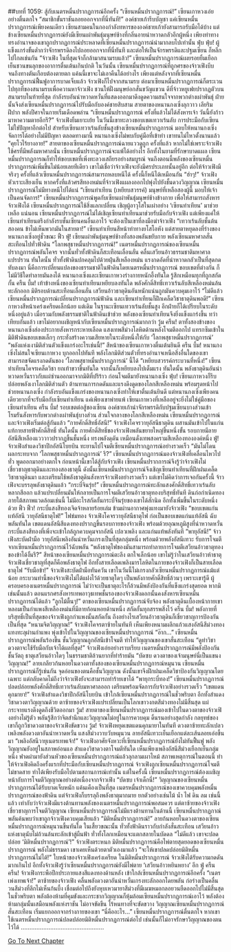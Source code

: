 ##บทที่ 1059: สู้กับเนตรหมื่นปรากฏการณ์อีกครั้ง
“เซียนหมื่นปรากฏการณ์!”
เซียนเกาหวงเอ่ยอย่างตื่นตกใจ
“สมาชิกขั้นราชันถอยออกจากที่นี่ทันที!”
องค์ชายเก้ารีบบัญชา
แค่เซียนหมื่นปรากฏการณ์เพียงคนเดียว เซียนสามคนในกองกำลังทหารขององค์ชายเก้ายังสามารถรับมือได้บ้าง
แต่ข้างเซียนหมื่นปรากฏการณ์ยังมีเซียนเผ่าพันธุ์มนุษย์ช้างที่กลิ่นอายน่าหวาดกลัวอีกผู้หนึ่ง เพียงท่าทางทรงอำนาจของเขาถูกปรากฏการณ์ประหลาดที่เซียนหมื่นปรากฏการณ์นำมากลบไปเท่านั้น
ฟุ่บ ฟุ่บ!
ผู้แข็งแกร่งขั้นต่ำกว่าจักรพรรดิลงไปถอยออกจากที่นี่ทันที
และต่อให้เป็นจักรพรรดิและปฐมเซียน ก็หลีกไปไกลเช่นกัน
“จ้าวเฟิง ในที่สุดเจ้าก็กล้ามาสนามรบแล้ว!”
เซียนหมื่นปรากฏการณ์เผยรอยยิ้มเยือกเย็นชวนขนลุกของอาการตื่นเต้นเกินปกติ
ในวันนั้น เซียนหมื่นปรากฏการณ์ที่ถูกศรของจ้าวเฟิงบีบจนถึงทางตันเกือบต้องตายตก แค้นนี้เขาจะไม่เอาคืนได้อย่างไร
เพียงแต่หลังจากที่เซียนหมื่นปรากฏการณ์ฟื้นฟูอาการบาดเจ็บแล้ว จ้าวเฟิงก็ไปจากสนามรบ ต่อมาเซียนหมื่นปรากฏการณ์ก็ตระเวนไปทุกที่ของสนามรบเพื่อควานหาจ้าวเฟิง ชวนให้ฝั่งมนุษย์อกสั่นขวัญแขวน
ดีที่จ้าวหยูเฟยปรากฏตัวบนสนามรบในท้ายที่สุด กำลังรบอันน่าหวาดหวั่นที่แสดงออกมาดึงดูดความสนใจจากพวกต่างเผ่าพันธุ์ ฝ่ายนั้นจึงส่งเซียนหมื่นปรากฏการณ์ไปรับมือกับองค์ชายสิบสาม
สายตาของหนานกงเซิ่งลุกวาว เลียริมฝีปาก พลังปีศาจในกายเริ่มเดือดพล่าน
“เซียนหมื่นปรากฏการณ์ ครั้งที่แล้วไม่ได้สังหารเจ้า วันนี้ยังก้าวมาหาความตายอีกรึ?”
จ้าวเฟิงยิ้มเยาะเย้ย
ในวันนี้เขาทะลวงขอบเขตเทวาเร้นลับ การประมือกับเซียนไม่ใช่ปัญหาอีกต่อไป
สำหรับเซียนเทวาเร้นลับชั้นสูงข้างเซียนหมื่นปรากฏการณ์ มอบให้หนานกงเซิ่งจัดการได้อย่างไม่มีปัญหา
ตลอดทางมานี้ หนานกงเซิ่งไม่พบกับคู่มือที่เข้าท่า เขาทนไม่ไหวตั้งนานแล้ว
“คุยโวไร้ยางอาย!”
สายตาของเซียนหมื่นปรากฏการณ์ฉายแววดูถูก
ครั้งที่แล้ว หากไม่ใช่เพราะจ้าวเฟิงใช้ศรที่มีพลังมหาศาลนั่น เซียนหมื่นปรากฏการณ์จะแพ้ได้อย่างไร
อีกทั้งในยามที่รักษาบาดแผล เซียนหมื่นปรากฏการณก็ทำให้ขอบเขตที่เพิ่งทะลวงเสถียรอย่างสมบูรณ์ จนถึงตอนนี้พลังของเซียนหมื่นปรากฏการณ์เพิ่มขึ้นไม่น้อยเลยทีเดียว
เขาไม่เชื่อว่าจ้าวเฟิงจะยังมีศรประเภทนั้นอยู่อีก
ต่อให้จ้าวเฟิงมีจริงๆ ครั้งที่แล้วเซียนหมื่นปรากฏการณ์สามารถหลบหนีได้ ครั้งนี้ก็หนีได้เหมือนกัน
“ฮ่าๆ!”
จ้าวเฟิงหัวเราะเสียงเย็น
หากครั้งที่แล้วศรสีทองหม่นที่จ้าวเฟิงแผลงออกไปพุ่งไปยังชั้นดวงวิญญาณ เซียนหมื่นปรากฏการณ์ไม่มีทางหนีไปได้แน่
“เซียนท่าเทียน (เหยียบสวรรค์) มนุษย์ที่เหลือสองผู้นี้ มอบให้เจ้าเป็นคนจัดการ!”
เซียนหมื่นปรากฏการณ์พูดกับเซียนเผ่าพันธุ์มนุษย์ช้างข้างกาย
เพื่อให้สามารถสังหารจ้าวเฟิงได้ เซียนหมื่นปรากฏการณ์ใช้สิ่งแลกเปลี่ยน เชิญผู้อาวุโสในเผ่าอย่าง ‘เซียนท่าเทียน’ มาช่วยเหลือ
แน่นอน เซียนหมื่นปรากฏการณ์ไม่ได้เชิญเซียนท่าเทียนมาช่วยรับมือกับจ้าวเฟิง แต่เพียงแค่ให้เซียนท่าเทียนตรึงกำลังรบชั้นเซียนคนอื่นเอาไว้
จะต้องเป็นเขาที่ลงมือฆ่าจ้าวเฟิง
“เทวาเร้นลับชั้นต้นสองคน ข้าไม่เห็นพวกมันในสายตา!”
เซียนท่าเทียนสีหน้าท่าทางยโสโอหัง แต่สายตาหยุดลงที่ร่างของหนานกงเซิ่งอยู่ชั่วขณะ
ฟิ้ว ฟู่!
เซียนเผ่าพันธุ์มนุษย์ช้างทั้งสองพลันขยับกาย พลังเซียนมหาศาลสั่นสะเทือนไปทั่วฟ้าดิน
“โลกพสุธาหมื่นปรากฏการณ์!”
เนตรหมื่นปรากฏการณ์ของเซียนหมื่นปรากฏการณ์พลันโคจร จากนั้นทั่วทั้งฟ้าดินก็สะเทือนเลื่อนลั่น คลื่นเสวียนอ้าวธรรมชาติมหาศาลแปรปรวน
ทันใดนั้น ทั่วทั้งฟ้าดินปกคลุมไปด้วยฝุ่นสีเหลืองหม่น แรงกดอัดที่น่าหวาดกลัวเป็นที่สุดกดทับลงมา
นี่คือการเปลี่ยนแปลงของธรรมชาติในฟ้าดินโดยเนตรหมื่นปรากฏการณ์ ขอบเขตที่ต่างกัน ก็ไม่มีวิธีใดทำลายมันลงได้
หนานกงเซิ่งและเซียนเกาหวงร่างกายหนักอึ้งทันใด รู้สึกเหมือนทุกที่ถูกสกัดกั้น
ครืน บึ้ม!
เท้าข้างหนึ่งของเซียนท่าเทียนเหยียบลงทันใด พลังศักดิ์สิทธิ์เทวาเร้นลับสีเหลืองหม่นล้นทะลักออก มิติรอบด้านสะเทือนเลื่อนลั่น เสวียนอ้าวธาตุดินอันหนักแน่นถูกมันควบคุมเอาไว้
“ไม่ดีแล้ว เซียนหมื่นปรากฏการณ์เปลี่ยนปรากฏการณ์ฟ้าดิน และเซียนท่าเทียนก็ฝึกเคล็ดวิชาธาตุดินพอดี!”
เซียนกาหวงสีหน้าเคร่งเครียดเล็กน้อย
แต่เดิม ในฐานะเซียนเทวาเร้นลับชั้นสูง อีกฝ่ายก็ได้เปรียบในระดับหนึ่งอยู่แล้ว เมื่อรวมกับพลังธรรมชาติในฟ้าดินเข้าช่วย พลังของเซียนท่าเทียนจึงยิ่งแข็งแกร่งขึ้น
ทว่าเทียบกันแล้ว เขาไม่อยากเผชิญหน้ากับเซียนหมื่นปรากฏการณ์มากกว่า
วู้ม ครืน!
ตาทั้งสองข้างของหนานกงเซิ่งส่องประกายสังหารกระหายเลือด แสงเทพสีม่วงโลหิตด้านหลังโจมตีออกไป แทรกซึมเข้าในมิติฟ้าดินขอบเขตเล็กๆ กระทั่งสร้างความเสียหายในระดับหนึ่งให้กับ ‘โลกพสุธาหมื่นปรากฏการณ์’
“พลังแห่งเงามิติส่วนตัวแข็งแกร่งอะไรเช่นนี้!”
สีหน้าของเซียนเกาหวงตื่นเต้นยินดี
ครืน บึ้ม!
หนานกงเซิ่งไม่สนใจเซียนเกาหวง บุกออกไปทันที
พลังโลกมิติส่วนตัวที่ทรงอำนาจเหนือสิ่งอื่นใดของเขาสามารถขจัดแรงกดดันของ ‘โลกพสุธาหมื่นปรากฏการณ์’ นี้ได้
“เหยียบสวรรค์กระบวนที่หนึ่ง!”
เซียนท่าเทียนโคจรเคล็ดวิชา ยกเท้าขวาขึ้นทันใด จากนั้นก็เหยียบลงไปเต็มแรง
ทันใดนั้น พลังธาตุดินอันน่าหวาดหวั่นราวกับแผ่ซ่านออกมาจากมิติที่ปริร้าว ก่อนโจมตีมายังหนานกงเซิ่ง
ฟุ่บ!
เซียนเกาหวงก็รีบปล่อยพลังเงาโลกมิติส่วนตัว ต้านทานการกดดันและแรงดึงดูดของโลกสีเหลืองหม่น พร้อมรุดหน้าไปช่วยหนานกงเซิ่ง
กำลังรบอันแข็งแกร่งของหนานกงเซิ่งทำให้เขาตื่นเต้นยินดี แต่หนานกงเซิ่งเพียงคนเดียวยากที่จะรับมือกับเซียนท่าเทียน แค่เพียงเขาพ่ายแพ้ เซียนเกาหวงที่เหลืออยู่จะยิ่งไม่ใช่คู่มือของเซียนท่าเทียน
ครืน บึ้ม!
รอบเขตต่อสู้ของเซียน องค์ชายเก้านำจักรพรรดิกับปฐมเซียนบางส่วนเข้าโรมรันสังหารกับพวกต่างเผ่าพันธุ์บางส่วน
ส่วนใจกลางของโลกสีเหลืองหม่น เซียนหมื่นปรากฏการณ์และจ้าวเฟิงเริ่มต่อสู้กันแล้ว
“กายศักดิ์สิทธิ์อัสนี!”
จ้าวเฟิงโคจรวายุอัสนีธาตุดิน ผสานมันเข้าไปในแก่นแท้กายสายฟ้าศักดิ์สิทธิ์
ทันใดนั้น กายศักดิ์สิทธิ์ของจ้าวเฟิงพลันขยายใหญ่ขึ้นหนึ่งขั้น รอบกายมีลายอัสนีสีเหลืองแวววาวปรากฏขึ้นชั้นหนึ่ง ทรงพลังดุดัน เหมือนดั่งเทพสงครามสีเหลืองทององค์หนึ่ง
ฟู่!
จ้าวเฟิงสำแดงวิชาปีกอัสนีโบยบิน ทะยานไปโจมตีเซียนหมื่นปรากฏการณ์อย่างรวดเร็ว
“มันไม่โดนผลกระทบจาก ‘โลกพสุธาหมื่นปรากฏการณ์’ รึ?”
เซียนหมื่นปรากฏการณ์มองจ้าวเฟิงที่เคลื่อนไหวไปทั่ว พูดออกมาอย่างตกใจ
ก่อนหน้านี้เขาได้สู้กับจ้าวเฟิง เซียนหมื่นปรากการณ์จึงรู้ว่าจ้าวเฟิงไม่เชี่ยวชาญธาตุดินและทองสองธาตุนี้
ดังนั้นเซียนหมื่นปรากฏการณ์จึงเชิญเซียนท่าเทียนที่ฝึกฝนเคล็ดวิชาธาตุดินมา และเตรียมใช้พลังธาตุดินสังหารจ้าวเฟิงอย่างรวดเร็ว
แต่เขาไม่คิดว่าการเจอกันครั้งนี้ จ้าวเฟิงจะบรรลุพลังธาตุดินแล้ว
“กระบี่จินรุ่ย!”
เซียนหมื่นปรากฏการณ์ทะลักแสงศักดิ์สิทธิ์เทวาเร้นลับหลากสีออก แล้วแปรเปลี่ยนมันให้กลายเป็นการโจมตีเสวียนอ้าวธาตุทองบริสุทธิ์ทันที
ดินก่อกำเนิดทอง ภายใต้สภาพแวดล้อมเช่นนี้ ไม่มีอะไรสกัดกั้นกระบี่จินรุ่ยของเขาได้สักนิด อีกทั้งเพิ่มขึ้นในระดับหนึ่งด้วย
ฟิ้ว ฟิ้ว!
กระบี่แสงสีทองเจิดจ้าหลายร้อยเล่ม ข้ามผ่านอากาศพุ่งแทงมายังจ้าวเฟิง
“ขอบเขตแก่นเเท้อัสนี วายุอัสนีธาตุไฟ!”
ไฟข่มทอง จ้าวเฟิงโคจรวายุอัสนีธาตุไฟ ก่อเป็นขอบเขตแก่นแท้อัสนี
ฉับพลันทันใด เขตแดนอัสนีสีแดงทองปรากฏขึ้นรอบกายของจ้าวเฟิง พร้อมด้วยอุณหภูมิสูงที่น่าหวาดหวั่น
กระบี่แสงสีทองที่เพิ่งจะเข้าใกล้ถูกควบคุมจากอัสนี เปลวเพลิง และแก่นแท้พลังทันที
“พายุอัสนี!”
จ้าวเฟิงสะบัดฝ่ามือ วายุอัสนีเพลิงอันน่าหวั่นเกรงเป็นที่สุดกลุ่มหนึ่ง พร้อมด้วยพลังอัสนีเทวะ รับการโจมตีจากเซียนหมื่นปรากฏการณ์ไว้ฉับพลัน
“พลังธาตุไฟของมันสามารถทำลายการโจมตีเสวียนอ้าวธาตุทองของข้าได้งั้นรึ?”
สีหน้าของเซียนหมื่นปรากฏการณ์ตะลึง ตกใจเล็กน้อย
เขาไม่รู้ว่าในเสวียนอ้าวห้าธาตุ จ้าวเฟิงเชี่ยวชาญที่สุดก็คือพลังธาตุไฟ อีกทั้งสายเลือดเพลิงมารโลหิตในกายของจ้าวเฟิงก็เป็นสายเลือดธาตุไฟ
“รับมือข้า!”
จ้าวเฟิงสะบัดฝ่ามือทันควัน เขาในวันนี้ไม่เกรงกลัวเซียนหมื่นปรากฏการณ์แม้แต่น้อย
กระบวนท่านี้ของจ้าวเฟิงไม่ได้แฝงไว้ด้วยธาตุใดๆ เป็นพลังกายศักดิ์สิทธิ์ล้วนๆ
เพราะเขารู้ดี ผู้ครอบครองเนตรหมื่นปรากฏการณ์ ไม่ว่าจะเป็นธาตุอะไรก็ล้วนมีพลังป้องกันที่แข็งแกร่งสุดยอด หากมิเช่นนั้นแล้ว ตอนแรกศรสังหารเทพอาวุธเทพชั้นรองของจ้าวเฟิงดอกนั้นคงสังหารเซียนหมื่นปรากฏการณ์ได้แล้ว
“ลูกไม้ตื้นๆ!”
ตาของเซียนหมื่นปรากฏการณ์จับจ้อง พลังธาตุดินเบื้องหน้ากายเขาหลอมเป็นกำแพงสีเหลืองหม่นที่มีลายก้อนหอยด้านหนึ่ง สกัดกั้นทุกสรรพสิ่งไว้
ครืน บึ้ม!
พลังกายที่บริสุทธิ์เป็นที่สุดของจ้าวเฟิงถูกกำแพงนั้นสกัดกั้น ถึงอย่างไรเสวียนอ้าวธาตุดินก็เชี่ยวชาญการป้องกันเป็นที่สุด
“หนามจิตวิญญาณ!”
จ้าวเฟิงโคจรตาซ้ายในทันที เห็นเพียงหนามผลึกแก้วแสงอัสนีสีม่วงทองแทงทะลุผ่านกำแพง พุ่งเข้าไปในวิญญาณของเซียนหมื่นปรากฏการณ์
“อ๊าก…”
เซียนหมื่นปรากฏการณ์พลันร้องขึ้น ชั้นวิญญาณถูกอัสนีเข้าโจมตี ทำให้วิญญาณของเขาสั่นสะเทือน
“ดูท่าวิชาดวงตาจะใช้รับมือกับเจ้าได้ผลที่สุด!”
จ้าวเฟิงเอ่ยอย่างราบเรียบ
เนตรหมื่นปรากฏการณ์มีพลังป้องกันชั้นวัตถุ ธาตุเสวียนอ้าวใดๆ ในธรรมชาติล้วนยากที่ทำร้ายมัน
“บัดซบ ดวงตาของเจ้ามนุษย์นี่เป็นแขนงวิญญาณ!”
ลายเกลียวก้นหอยในดวงตาทั้งสองของเซียนหมื่นปรากฏการณ์หมุนวน
เซียนหมื่นปรากฏการณ์ก็รู้เช่นกัน จุดอ่อนของตนคือชั้นวิญญาณ ดังนั้นเขาจึงฝึกฝนเคล็ดวิชาป้องกันวิญญาณโดยเฉพาะ แต่กลับคาดไม่ถึงว่าจ้าวเฟิงยังจะสามารถทำร้ายเขาได้
“พายุกระบี่ทอง!”
เซียนหมื่นปรากฏการณ์ปลดปล่อยพลังศักดิ์สิทธิ์เทวาเร้นลับมหาศาลออก เตรียมพร้อมจัดการกับจ้าวเฟิงอย่างรวดเร็ว
“เขตแดนคุกมายา!”
จ้าวเฟิงสำแดงวิชาปีกอัสนีโบยบิน เข้าใกล้เซียนหมื่นปรากฏการณ์ในชั่วพริบตา อีกทั้งสำแดงวิชาดวงตาวิญญาณด้วย
ตาซ้ายของจ้าวเฟิงแปรเปลี่ยนเป็นโลกเขาวงกตสีม่วงทองไม่มีสิ้นสุด แผ่กระจายแรงดึงดูดถึงชีวิตออกมา
วู้ม!
สายตาของเซียนหมื่นปรากฏการณ์มองเข้าไปในดวงตาของจ้าวเฟิงอย่างไม่รู้ตัว พลันรู้สึกว่าจิตสำนึกและวิญญาณไม่อยู่ในการควบคุม ดิ้นรนอย่างสุดกำลัง
กลยุทธ์ของเขาก็ถูกวิชาดวงตาของจ้าวเฟิงขัดขวาง
วู้ม!
จ้าวเฟิงหยุดเขตแดนคุกมายาในทันที ดวงตาซ้ายทะลักเปลวเพลิงพลังดวงตาอันน่าหวาดหวั่น แสงสีม่วงวาบวับหมุนวน ลายอัสนีเทวะเย็นเยือกแต่ละเส้นลอยเอ่อขึ้นมา
“เพลิงอัสนีวายุเนตรเทพเจ้า!”
จ้าวเฟิงอาศัยจังหวะที่เซียนหมื่นปรากฏการณ์ยังไม่ทันฟื้นฟู พลังวิญญาณยังอยู่ในสภาพอ่อนแอ สำแดงวิชาดวงตาโจมตีทันใด
เห็นเพียงเพลิงอัสนีสีม่วงเยือกเย็นกลุ่มหนึ่ง ฟาดผ่ามายังส่วนหัวของเซียนหมื่นปรากฏการณ์แล้วลุกลามเผาไหม้
สภาพเหตุการณ์ในตอนนี้ ทำให้จ้าวเฟิงคิดถึงครั้งแรกที่ประมือกับเซียนหมื่นปรากฏการณ์ จ้าวเฟิงถูกเซียนหมื่นปรากฏการณ์โจมตีไม่ขาดสาย ทำได้เพียงรับมือไปตามสถานการณ์เท่านั้น
แต่ในครั้งนี้ เซียนหมื่นปรากฏการณ์ต้องเผชิญหน้ากับการโจมตีวิญญาณอย่างต่อเนื่องจากจ้าวเฟิง
“บัดซบ เจ้าเด็กนี่!”
วิญญาณของเซียนหมื่นปรากฏการณ์ได้รับบาดเจ็บหนัก แค้นเคืองเป็นที่สุด
เนตรหมื่นปรากฏการณ์ของเขาควบคุมพลังหมื่นปรากฏการณ์ของฟ้าดิน แต่จ้าวเฟิงก็บรรลุถึงพลังธาตุมากมาย ยกตัวอย่างเช่นไม้ น้ำ ไฟ ดิน ลม เช่นนี้แล้ว เท่ากับว่าจ้าวเฟิงมีแรงต้านทานพลังของเนตรหมื่นปรากฏการณ์พอสมควร
แต่ตาซ้ายของจ้าวเฟิงเชี่ยวชาญการโจมตีวิญญาณ เซียนหมื่นปรากฏการณ์ไม่มีแรงต้านทานในด้านนี้
เซียนหมื่นปรากฏกาณ์พลันค้นพบว่าเขาถูกจ้าวเฟิงควบคุมเสียแล้ว
“มิติหมื่นปรากฏการณ์!”
ลายก้นหอยในดวงตาของเซียนหมื่นปรากฏการณ์หมุนวนขึ้นทันใด
ในเสี้ยวขณะนั้น ทั่วทั้งฟ้าดินราวกับกำลังสั่นสะเทือน เสวียนอ้าวแห่งธาตุนับไม่ถ้วนล้นทะลักเข้าสู่ผืนฟ้า ทั่วทั้งโลกเหมือนจะแตกสลายในบัดดล
“ไม่ดีแล้ว เขาจะปลดปล่อย ‘มิติหมื่นปรากฏการณ์’!”
จ้าวเฟิงตระหนก มิติหมื่นปรากฏการณ์คือไพ่ตายสุดยอดของเซียนหมื่นปรากฏการณ์ พลังไม่ธรรมดา เขาเคยเห็นด้วยตาตัวเองมาแล้ว
“จะให้เขาปลดปล่อยมิติหมื่นปรากฏการณ์ไม่ได้!”
ใบหน้าของจ้าวเฟิงเคร่งเครียด
ในมิติหมื่นปรากฏการณ์ จ้าวเฟิงได้รับความกดดันมากเกินไป อีกทั้งจ้าวเฟิงรู้ว่าเซียนหมื่นปรากฏการณ์ยังมีไพ่ตาย ‘เสวียนอ้าวหยินหยาง’ อีก
ฟู่ ครืน ครืน!
จ้าวเฟิงกระพือปีกประกายแสงสีแดงทองด้านหลัง เข้าใกล้เซียนหมื่นปรากฏการณ์อีกครั้ง
“เนตรเพ่งเทพเจ้า!”
ตาซ้ายของจ้าวเฟิง คลื่นพลังดวงตาอันน่าหวั่นเกรงทะลักออกโดยพลัน ก่อร่างเป็นคลื่นวนสีม่วงที่ลึกไม่เห็นก้นบึ้ง เชื่อมต่อไปถึงยังหุบเหวมายาสีม่วงที่มีเมฆหมอกลอยวนยืดออกไปไม่มีสิ้นสุด
ในชั่วพริบตา พลังต้องห้ามที่คุมขังและกระชากวิญญาณก็หุ้มล้อมเซียนหมื่นปรากฏการณ์เอาไว้
พลังต้องห้ามกลุ่มนั้นเสมือนพลังแห่งราชัน ไม่อาจขัดขืน ไร้หนทางที่จะขัดขวาง
วิญญาณเซียนหมื่นปรากฏการณ์สั่นสะเทือน เริ่มแยกออกจากร่างกายของเขา
“นี่คืออะไร…”
เซียนหมื่นปรากฏการณ์ตื่นตกใจ หากเขาใช้เนตรหมื่นปรากฏการณ์ปลดปล่อยมิติหมื่นปรากฏการณ์ต่อไป เช่นนั้นก็ไม่อาจรักษาวิญญาณของตนไว้ได้
…………………………………………


[Go To Next Chapter]( ./297.md)
